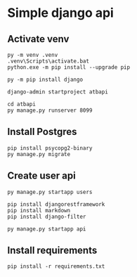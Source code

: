 # Simple django api
## Activate venv
```
py -m venv .venv
.venv\Scripts\activate.bat
python.exe -m pip install --upgrade pip

py -m pip install django

django-admin startproject atbapi

cd atbapi
py manage.py runserver 8099
```

## Install Postgres
```
pip install psycopg2-binary
py manage.py migrate
```

## Create user api
```
py manage.py startapp users

pip install djangorestframework
pip install markdown
pip install django-filter 

py manage.py startapp api
```
## Install requirements
```
pip install -r requirements.txt
```